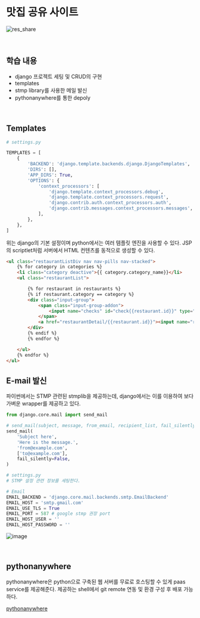 # 맛집 공유 사이트

![res_share](https://user-images.githubusercontent.com/51525202/85197729-e1169b00-b31d-11ea-9bd3-948794071750.png)

<br/>

## 학습 내용

- django 프로젝트 세팅 및 CRUD의 구현
- templates
- stmp library를 사용한 메일 발신
- pythonanywhere를 통한 depoly

<br/>

## Templates  

``` python
# settings.py

TEMPLATES = [
    {
        'BACKEND': 'django.template.backends.django.DjangoTemplates',
        'DIRS': [],
        'APP_DIRS': True,
        'OPTIONS': {
            'context_processors': [
                'django.template.context_processors.debug',
                'django.template.context_processors.request',
                'django.contrib.auth.context_processors.auth',
                'django.contrib.messages.context_processors.messages',
            ],
        },
    },
]
```

위는 django의 기본 설정이며 python에서는 여러 템플릿 엔진을 사용할 수 있다. JSP의 scriptlet처럼 서버에서 HTML 컨텐츠를 동적으로 생성할 수 있다.

``` html
<ul class="restaurantListDiv nav nav-pills nav-stacked">
	{% for category in categories %}
	<li class="category deactive">{{ category.category_name}}</li>
	<ul class="restaurantList">

		{% for restaurant in restaurants %}
		{% if restaurant.category == category %}
		<div class="input-group">
			<span class="input-group-addon">
				<input name="checks" id="check{{restaurant.id}}" type="checkbox" value="{{restaurant.id}}">
			</span>
			<a href="restaurantDetail/{{restaurant.id}}"><input name="res{{restaurant.id}}" id="res{{restaurant.id}}" type="text" class="form-control" disabled style="cursor: pointer;" value="{{restaurant.restaurant_name}}"></a>
		</div>
		{% endif %}
		{% endfor %}

	</ul>
	{% endfor %}
</ul>
```


## E-mail 발신

파이썬에서는 STMP 관련된 stmplib을 제공하는데, django에서는 이를 이용하여 보다 가벼운 wrapper를 제공하고 있다.

``` python
from django.core.mail import send_mail

# send_mail(subject, message, from_email, recipient_list, fail_silently=False, auth_user=None, auth_password=None, connection=None, html_message=None)[source]
send_mail(
    'Subject here',
    'Here is the message.',
    'from@example.com',
    ['to@example.com'],
    fail_silently=False,
)
```


``` python
# settings.py
# STMP 설정 관련 정보를 세팅한다.

# Email
EMAIL_BACKEND = 'django.core.mail.backends.smtp.EmailBackend'
EMAIL_HOST = 'smtp.gmail.com'
EMAIL_USE_TLS = True
EMAIL_PORT = 587 # google stmp 권장 port
EMAIL_HOST_USER = ''
EMAIL_HOST_PASSWORD = ''
```

![image](https://user-images.githubusercontent.com/51525202/85217922-41feab80-b3d0-11ea-9095-71b639b3eb5d.png)

<br/>

## pythonanywhere

pythonanywhere은 python으로 구축된 웹 서버를 무료로 호스팅할 수 있게 paas service를 제공해준다. 
제공하는 shell에서 git remote 연동 및 환경 구성 후 배포 가능하다.

[pythonanywhere](https://www.pythonanywhere.com/)
